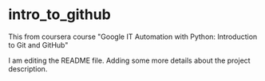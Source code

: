 # intro_to_github
This from coursera course "Google IT Automation with Python: Introduction to Git and GitHub"

I am editing the README file. Adding some more details about the project description.
